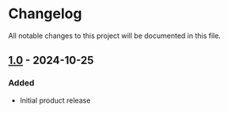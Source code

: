 # Changelog

All notable changes to this project will be documented in this file.



## [1.0] - 2024-10-25

### Added
- Initial product release
  
[1.0]: https://github.com/IBM/javacore-analyser/releases/tag/v1.0

